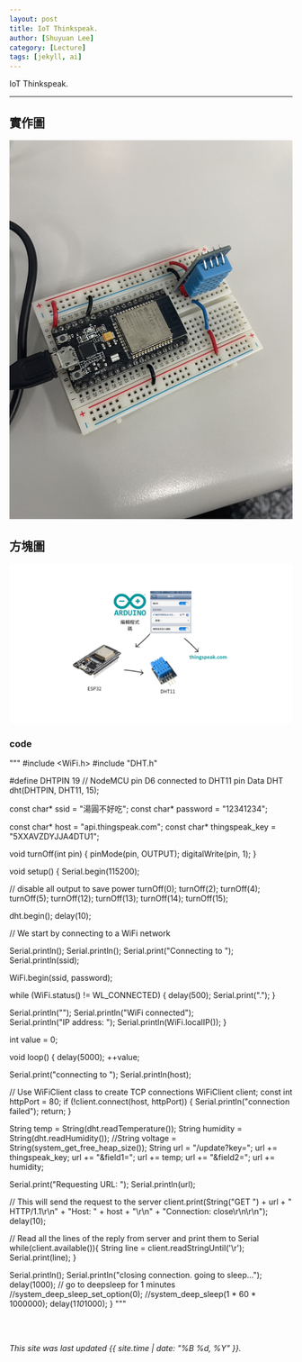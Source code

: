 ```yaml
---
layout: post
title: IoT Thinkspeak.
author: [Shuyuan Lee]
category: [Lecture]
tags: [jekyll, ai]
---
```


IoT Thinkspeak.

---
## 實作圖
![](https://github.com/shuyuan9215/MCU-course-project/blob/main/images/THINK.jpg?raw=true)

## 方塊圖
![](https://github.com/shuyuan9215/MCU-course-project/blob/main/images/think2.png?raw=true)

### code
"""
#include <WiFi.h>
#include "DHT.h"

#define DHTPIN 19     // NodeMCU pin D6 connected to DHT11 pin Data
DHT dht(DHTPIN, DHT11, 15);

const char* ssid     = "湯圓不好吃";
const char* password = "12341234";


const char* host = "api.thingspeak.com";
const char* thingspeak_key = "5XXAVZDYJJA4DTU1";

void turnOff(int pin) {
  pinMode(pin, OUTPUT);
  digitalWrite(pin, 1);
}

void setup() {
  Serial.begin(115200);

  // disable all output to save power
  turnOff(0);
  turnOff(2);
  turnOff(4);
  turnOff(5);
  turnOff(12);
  turnOff(13);
  turnOff(14);
  turnOff(15);

  dht.begin();
  delay(10);
  

  // We start by connecting to a WiFi network

  Serial.println();
  Serial.println();
  Serial.print("Connecting to ");
  Serial.println(ssid);
  
  WiFi.begin(ssid, password);
  
  while (WiFi.status() != WL_CONNECTED) {
    delay(500);
    Serial.print(".");
  }

  Serial.println("");
  Serial.println("WiFi connected");  
  Serial.println("IP address: ");
  Serial.println(WiFi.localIP());
}

int value = 0;

void loop() {
  delay(5000);
  ++value;

  Serial.print("connecting to ");
  Serial.println(host);
  
  // Use WiFiClient class to create TCP connections
  WiFiClient client;
  const int httpPort = 80;
  if (!client.connect(host, httpPort)) {
    Serial.println("connection failed");
    return;
  }

  String temp = String(dht.readTemperature());
  String humidity = String(dht.readHumidity());
  //String voltage = String(system_get_free_heap_size());
  String url = "/update?key=";
  url += thingspeak_key;
  url += "&field1=";
  url += temp;
  url += "&field2=";
  url += humidity;
  
  Serial.print("Requesting URL: ");
  Serial.println(url);
  
  // This will send the request to the server
  client.print(String("GET ") + url + " HTTP/1.1\r\n" +
               "Host: " + host + "\r\n" + 
               "Connection: close\r\n\r\n");
  delay(10);
  
  // Read all the lines of the reply from server and print them to Serial
  while(client.available()){
    String line = client.readStringUntil('\r');
    Serial.print(line);
  }
  
  Serial.println();
  Serial.println("closing connection. going to sleep...");
  delay(1000);
  // go to deepsleep for 1 minutes
  //system_deep_sleep_set_option(0);
  //system_deep_sleep(1 * 60 * 1000000);
  delay(1*10*1000);
}
"""


<br>
<br>

*This site was last updated {{ site.time | date: "%B %d, %Y" }}.*

